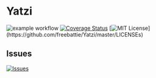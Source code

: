# Yatzi
![example workflow](https://github.com/freebattie/Yatzi/actions/workflows/maven.yml/badge.svg)
[![Coverage Status](https://coveralls.io/repos/github/freebattie/Yatzi/badge.svg?branch=main&kill_cache=1)](https://coveralls.io/github/freebattie/Yatzi?branch=main)
[![MIT License](https://img.shields.io/apm/l/atomic-design-ui.svg?)](https://github.com/freebattie/Yatzi/master/LICENSEs)
## Issues
[![Issues](https://img.shields.io/github/issues-raw/tterb/PlayMusic.svg?maxAge=25000&kill_cache=1)](https://github.com/freebattie/Yatzi/issues)  
